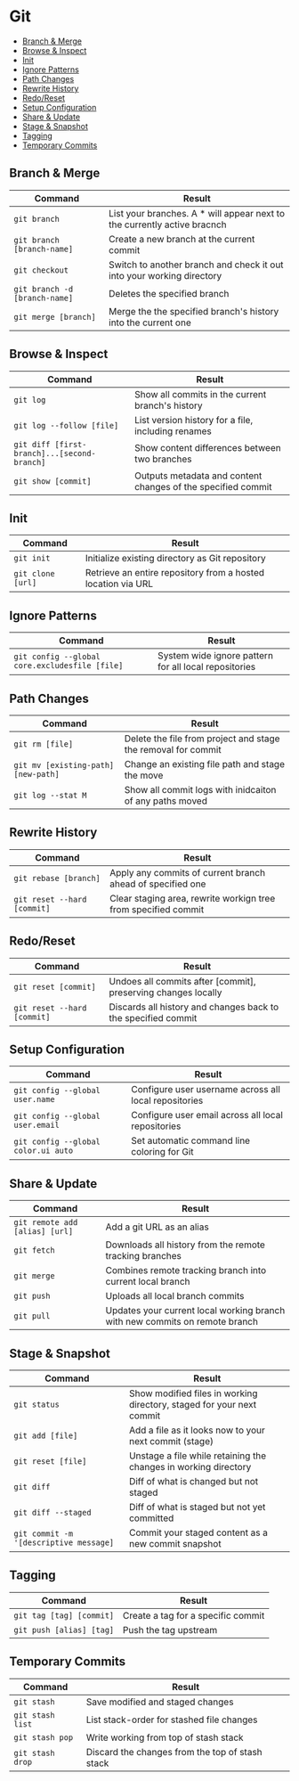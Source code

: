 # Git  

- [Branch & Merge](#branch--merge)
- [Browse & Inspect](#browse--inspect)
- [Init](#init) 
- [Ignore Patterns](#ignore-patterns)
- [Path Changes](#path-changes)
- [Rewrite History](#rewrite-history)
- [Redo/Reset](#redoreset)
- [Setup Configuration](#setup-configuration)
- [Share & Update](#share--update)
- [Stage & Snapshot](#stage--snapshot)
- [Tagging](#tagging)
- [Temporary Commits](#temporary-commits)

## Branch & Merge 
| Command                                   | Result                                                                        |
|-------------------------------------------|-------------------------------------------------------------------------------|
| `git branch`                              | List your branches. A * will appear next to the currently active bracnch      |
| `git branch [branch-name]`                | Create a new branch at the current commit                                     |
| `git checkout`                            | Switch to another branch and check it out into your working directory         |
| `git branch -d [branch-name]`             | Deletes the specified branch                                                  |
| `git merge [branch]`                      | Merge the the specified branch's history into the current one                 |

## Browse & Inspect
| Command                                   | Result                                                                        |
|-------------------------------------------|-------------------------------------------------------------------------------|
| `git log`                                 | Show all commits in the current branch's history                              |
| `git log --follow [file]`                 | List version history for a file, including renames                            |
| `git diff [first-branch]...[second-branch]` | Show content differences between two branches                               |
| `git show [commit]`                       | Outputs metadata and content changes of the specified commit                  |

## Init  
| Command                                   | Result                                                                |
|-------------------------------------------|-----------------------------------------------------------------------|
| `git init`                                | Initialize existing directory as Git repository                       |
| `git clone [url]`                         | Retrieve an entire repository from a hosted location via URL          |

## Ignore Patterns
| Command                                                | Result                                                                |
|--------------------------------------------------------|-----------------------------------------------------------------------|
| `git config --global core.excludesfile [file]`         | System wide ignore pattern for all local repositories                 |

## Path Changes
| Command                                   | Result                                                                |
|-------------------------------------------|-----------------------------------------------------------------------|
| `git rm [file]`                           | Delete the file from project and stage the removal for commit         |
| `git mv [existing-path][new-path]`        | Change an existing file path and stage the move                       |
| `git log --stat M`                        | Show all commit logs with inidcaiton of any paths moved               |

## Rewrite History
| Command                                   | Result                                                                |
|-------------------------------------------|-----------------------------------------------------------------------|
| `git rebase [branch]`                     | Apply any commits of current branch ahead of specified one            |
| `git reset --hard [commit]`               | Clear staging area, rewrite workign tree from specified commit        |

## Redo/Reset
| Command                                   | Result                                                                |
|-------------------------------------------|-----------------------------------------------------------------------|
| `git reset [commit]`                      | Undoes all commits after [commit], preserving changes locally         |
| `git reset --hard [commit]`               | Discards all history and changes back to the specified commit         |

## Setup Configuration  
| Command                                   | Result                                                                |
|-------------------------------------------|-----------------------------------------------------------------------|
| `git config --global user.name`           | Configure user username across all local repositories                 |
| `git config --global user.email`          | Configure user email across all local repositories                    |
| `git config --global color.ui auto`       | Set automatic command line coloring for Git                           |

## Share & Update
| Command                                   | Result                                                                |
|-------------------------------------------|-----------------------------------------------------------------------|
| `git remote add [alias] [url]`            | Add a git URL as an alias                                             |
| `git fetch`                               | Downloads all history from the remote tracking branches               |
| `git merge`                               | Combines remote tracking branch into current local branch             |
| `git push`                                | Uploads all local branch commits                                      |
| `git pull`                                | Updates your current local working branch with new commits on remote branch           |

## Stage & Snapshot 
| Command                                   | Result                                                                |
|-------------------------------------------|-----------------------------------------------------------------------|
| `git status`                              | Show modified files in working directory, staged for your next commit |
| `git add [file]`                          | Add a file as it looks now to your next commit (stage)                |
| `git reset [file]`                        | Unstage a file while retaining the changes in working directory       |
| `git diff`                                | Diff of what is changed but not staged                                |
| `git diff --staged`                       | Diff of what is staged but not yet committed                          |
| `git commit -m '[descriptive message]`    | Commit your staged content as a new commit snapshot                   |

## Tagging
| Command                                   | Result                                                                |
|-------------------------------------------|-----------------------------------------------------------------------|
| `git tag [tag] [commit]`                  | Create a tag for a specific commit                                    |
| `git push [alias] [tag]`                  | Push the tag upstream                                                 |

## Temporary Commits
| Command                                   | Result                                                                |
|-------------------------------------------|-----------------------------------------------------------------------|
| `git stash`                               | Save modified and staged changes                                      |
| `git stash list`                          | List stack-order for stashed file changes                              |
| `git stash pop`                           | Write working from top of stash stack                                 |
| `git stash drop`                          | Discard the changes from the top of stash stack                       |
